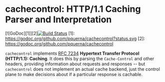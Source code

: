 # cachecontrol: HTTP/1.1 Caching Parser and Interpretation

[![GoDoc][1]][2][![Build Status](https://travis-ci.org/pquerna/cachecontrol.svg?branch=master)](https://travis-ci.org/pquerna/cachecontrol)
[1]: https://godoc.org/github.com/pquerna/cachecontrol?status.svg
[2]: https://godoc.org/github.com/pquerna/cachecontrol
 

`cachecontrol` implements [RFC 7234](http://tools.ietf.org/html/rfc7234) __Hypertext Transfer Protocol (HTTP/1.1): Caching__.  It does this by parsing the `Cache-Control` and other headers, providing information about requests and responses -- but `cachecontrol` does not implement an actual cache backend, just the control plane to make decisions about if a particular response is cachable.


